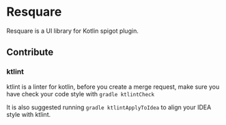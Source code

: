 # Resquare
Resquare is a UI library for Kotlin spigot plugin.

## Contribute

### ktlint

ktlint is a linter for kotlin, before you create a merge request, make sure you have check your code style
with `gradle ktlintCheck`

It is also suggested running `gradle ktlintApplyToIdea` to align your IDEA style with ktlint.

